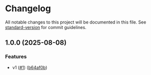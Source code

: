 # Changelog

All notable changes to this project will be documented in this file. See [standard-version](https://github.com/conventional-changelog/standard-version) for commit guidelines.

## 1.0.0 (2025-08-08)


### Features

* v1 ([#1](https://github.com/metcoder95/https-pem/issues/1)) ([b64af0b](https://github.com/metcoder95/https-pem/commit/b64af0b16b5e96957f5f25a0c52669b0cc00a81a))
